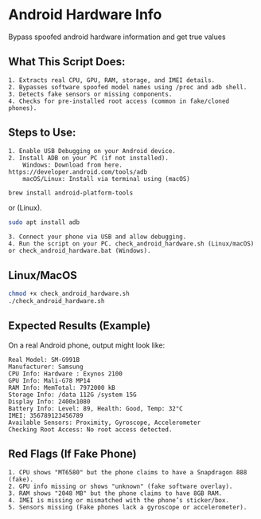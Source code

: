 # Android Hardware Info
 Bypass spoofed android hardware information and get true values

## What This Script Does:

    1. Extracts real CPU, GPU, RAM, storage, and IMEI details.
    2. Bypasses software spoofed model names using /proc and adb shell.
    3. Detects fake sensors or missing components.
    4. Checks for pre-installed root access (common in fake/cloned phones).

## Steps to Use:

    1. Enable USB Debugging on your Android device.
    2. Install ADB on your PC (if not installed).
        Windows: Download from here. https://developer.android.com/tools/adb
        macOS/Linux: Install via terminal using (macOS) 
```sh 
brew install android-platform-tools
```
or (Linux).
```sh
sudo apt install adb
```
    3. Connect your phone via USB and allow debugging.
    4. Run the script on your PC. check_android_hardware.sh (Linux/macOS) or check_android_hardware.bat (Windows).

## Linux/MacOS

```sh 
chmod +x check_android_hardware.sh
./check_android_hardware.sh
```

## Expected Results (Example)

On a real Android phone, output might look like:

    Real Model: SM-G991B
    Manufacturer: Samsung
    CPU Info: Hardware : Exynos 2100
    GPU Info: Mali-G78 MP14
    RAM Info: MemTotal: 7972000 kB
    Storage Info: /data 112G /system 15G
    Display Info: 2400x1080
    Battery Info: Level: 89, Health: Good, Temp: 32°C
    IMEI: 356789123456789
    Available Sensors: Proximity, Gyroscope, Accelerometer
    Checking Root Access: No root access detected.

## Red Flags (If Fake Phone)

    1. CPU shows "MT6580" but the phone claims to have a Snapdragon 888 (fake).
    2. GPU info missing or shows "unknown" (fake software overlay).
    3. RAM shows "2048 MB" but the phone claims to have 8GB RAM.
    4. IMEI is missing or mismatched with the phone’s sticker/box.
    5. Sensors missing (Fake phones lack a gyroscope or accelerometer).